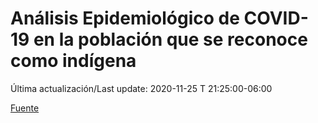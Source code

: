 # Análisis Epidemiológico de COVID-19 en la población que se reconoce como indígena

 Última actualización/Last update: 2020-11-25 T 21:25:00-06:00

 [Fuente](https://www.gob.mx/salud/documentos/analisis-epidemiologico-de-covid-19-en-la-poblacion-que-se-reconoce-como-indigena)
